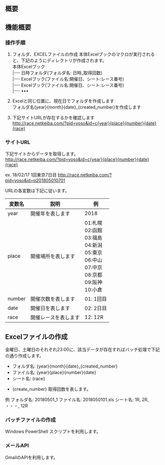 ## 概要


## 機能概要
### 操作手順

1. フォルダ、EXCELファイルの作成
本体Excelブックのマクロが実行されると、下記のようにディレクトリが作成されます。  
  本体Excelブック  
    |--- 日時フォルダ(フォルダ名: 日時_取得回数)  
    |--- Excelブック(ファイル名:開催日、シート:レース番号)  
    |--- Excelブック(ファイル名:開催日、シート:レース番号)  
    |--- •••  
    
1. Excelと同じ位置に、現在日でフォルダを作成します  
フォルダ名{year}{month}{date}_{created_number}を作成します  

1. 下記サイトURLが存在するかを確認します  
http://race.netkeiba.com/?pid=yoso&id=c{year}{place}{number}{date}{race}  

### サイトURL

下記サイトからデータを取得します。  
http://race.netkeiba.com/?pid=yoso&id=c{year}{place}{number}{date}{race}

ex. 18/02/17 1回東京7日目
http://race.netkeiba.com/?pid=yoso&id=p201805010701  

URLの各変数は下記に従います。

| 変数名 | 説明 | 例 |
------|--------|-------| 
| year | 開催年を表します    |   2018    |
| place | 開催場所を表します |  01:札幌 <br> 02:函館 <br> 03:福島 <br> 04:新潟 <br> 05:東京 <br> 06:中山 <br> 07:中京 <br> 08:京都 <br> 09:阪神 <br> 10:小倉 |
| number | 開催次数を表します | 01: 1回目  |
| date | 開催日を表します     | 02: 2日目  |
| race | 開催レースを表します  | 12: 12R   |

## Excelファイルの作成
金曜日、土曜日のそれぞれ23:00に、該当データが存在すればバッチ処理で下記の通り作成します。

- フォルダ名: {year}{month}{date}_{created_number}
- ファイル名: {year}{place}{number}{date}
- シート名: {race}

* {create_number}
取得回数を表します。

例
フォルダ名: 20180501_1
ファイル名: 2018050101.xls
シート名: 1R, 2R, ・・・, 12R

### バッチファイルの作成
Windows PowerShell スクリプトを利用します。

### メールAPI
GmailのAPIを利用します。
